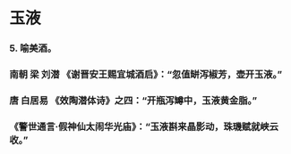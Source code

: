 # 玉液

### 5. 喻美酒。

### 	 南朝 梁 刘潜  《谢晋安王赐宜城酒启》：“忽值缾泻椒芳，壶开玉液。”

###      唐 白居易  《效陶潜体诗》之四：“开瓶泻罇中，玉液黄金脂。”

### 	《警世通言·假神仙太闹华光庙》：“玉液斟来晶影动，珠璣赋就峡云收。”